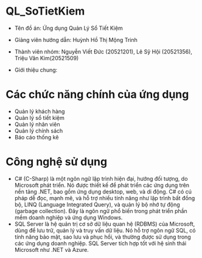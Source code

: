  # QL_SoTietKiem
- Tên đồ án: Ứng dụng Quản Lý Sổ Tiết Kiệm
- Giảng viên hướng dẫn: Huỳnh Hồ Thị Mộng Trinh
- Thành viên nhóm:
    Nguyễn Viết Đức (20521201),
    Lê Sỹ Hội (20521356),
    Triệu Văn Kim(20521509)
    
- Giới thiệu chung:
  </a>
#  Các chức năng chính của ứng dụng
  - Quản lý khách hàng
  - Quản lý sổ tiết kiệm
  - Quản lý nhân viên
  - Quản lý chính sách
  - Báo cáo thống kê
  </a>
  
# Công nghệ sử dụng
 - C# (C-Sharp) là một ngôn ngữ lập trình hiện đại, hướng đối tượng, do Microsoft phát triển. Nó được thiết kế để phát triển các ứng dụng trên nền tảng .NET, bao gồm ứng dụng desktop, web, và di động. C# có cú pháp dễ đọc, mạnh mẽ, và hỗ trợ nhiều tính năng như lập trình bất đồng bộ, LINQ (Language Integrated Query), và quản lý bộ nhớ tự động (garbage collection). Đây là ngôn ngữ phổ biến trong phát triển phần mềm doanh nghiệp và ứng dụng Windows.
 - SQL Server là hệ quản trị cơ sở dữ liệu quan hệ (RDBMS) của Microsoft, dùng để lưu trữ, quản lý và truy vấn dữ liệu. Nó hỗ trợ ngôn ngữ SQL, có tính năng bảo mật, sao lưu và phục hồi, và thường được sử dụng trong các ứng dụng doanh nghiệp. SQL Server tích hợp tốt với hệ sinh thái Microsoft như .NET và Azure.
